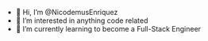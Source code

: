 - 👋 Hi, I’m @NicodemusEnriquez
- 👀 I’m interested in anything code related
- 🌱 I’m currently learning to become a Full-Stack Engineer

<!---
- 💞️ I’m looking to collaborate on ...
- 📫 How to reach me ...
NicodemusEnriquez/NicodemusEnriquez is a ✨ special ✨ repository because its `README.md` (this file) appears on your GitHub profile.
You can click the Preview link to take a look at your changes.
--->

